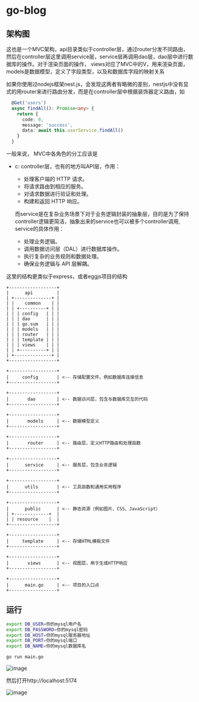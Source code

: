 
# go-blog

## 架构图

这也是一个MVC架构，api目录类似于controller层，通过router分发不同路由，然后在controller层这里调用service层，service层再调用dao层，dao层中进行数据库的操作。对于渲染页面的操作， views对应了MVC中的V，用来渲染页面，models是数据模型，定义了字段类型，以及和数据库字段的映射关系

如果你使用过nodejs框架nest.js，会发现这两者有略微的差别，nestjs中没有显式的用router来进行路由分发，而是在controller层中根据装饰器定义路由，如

```ts
  @Get('users')
  async findAll(): Promise<any> {
    return {
      code: 0,
      message: 'success',
      data: await this.userService.findAll()
    }
  }
```

一般来说， MVC中各角色的分工应该是

- c: controller层，也有的地方叫API层，作用：
  - 处理客户端的 HTTP 请求。
  - 将请求路由到相应的服务。
  - 对请求数据进行验证和处理。
  - 构建和返回 HTTP 响应。
  
  而service是在复杂业务场景下对于业务逻辑封装的抽象层，目的是为了保持controller逻辑更简洁，抽象出来的service也可以被多个controller调用,
    service的具体作用：
  - 处理业务逻辑。
  - 调用数据访问层（DAL）进行数据库操作。
  - 执行复杂的业务规则和数据处理。
  - 确保业务逻辑与 API 层解耦。

这里的结构更类似于express，或者eggjs项目的结构

```
+------------------+
|      api         |
| +--------------+ |
| |    common    | |
| | +----------+ | |
| | | config   | | |
| | | dao      | | |
| | | go.sum   | | |
| | | models   | | |
| | | router   | | |
| | | template | | |
| | | views    | | |
| | +----------+ | |
| +--------------+ |
+------------------+

+------------------+
|     config       | <-- 存储配置文件，例如数据库连接信息
+------------------+

+------------------+
|       dao        | <-- 数据访问层，包含与数据库交互的代码
+------------------+

+------------------+
|       models     | <-- 数据模型定义
+------------------+

+------------------+
|       router     | <-- 路由层，定义HTTP路由和处理函数
+------------------+

+------------------+
|      service     | <-- 服务层，包含业务逻辑
+------------------+

+------------------+
|      utils       | <-- 工具函数和通用实用程序
+------------------+

+------------------+
|      public      | <-- 静态资源（例如图片、CSS、JavaScript）
| +-------------+  |
| | resource    |  |
+------------------+

+------------------+
|     template     | <-- 存储HTML模板文件
+------------------+

+------------------+
|       views      | <-- 视图层，用于生成HTTP响应
+------------------+

+------------------+
|      main.go     | <-- 项目的入口点
+------------------+

```

## 运行

```bash
export DB_USER=你的mysql用户名
export DB_PASSWORD=你的mysql密码
export DB_HOST=你的mysql服务器地址
export DB_PORT=你的mysql端口
export DB_NAME=你的mysql数据库名

go run main.go
```

![image](https://github.com/user-attachments/assets/a752fafd-ca45-49af-a2d5-b02b25fe06e2)

然后打开http://localhost:5174

![image](https://github.com/user-attachments/assets/71922126-4334-4bf8-ad62-8813b0de3db9)

